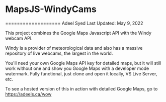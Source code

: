 # MapsJS-WindyCams
===================
Adeel Syed
Last Updated: May 9, 2022

This project combines the Google Maps Javascript API with the Windy webcam API.

Windy is a provider of meteorological data and also has a massive repository of live webcams, the largest in the world.

You'll need your own Google Maps API key for detailed maps, but it will still work without one and show you Google Maps with a developer mode watermark. Fully functional, just clone and open it locally, VS Live Server, etc.

To see a hosted version of this in action with detailed Google Maps, go to https://adeels.ca/wow
